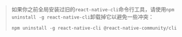> 如果你之前全局安装过旧的`react-native-cli`命令行工具，请使用`npm uninstall -g react-native-cli`卸载掉它以避免一些冲突：
>
> ```shell
> npm uninstall -g react-native-cli @react-native-community/cli
> ```
